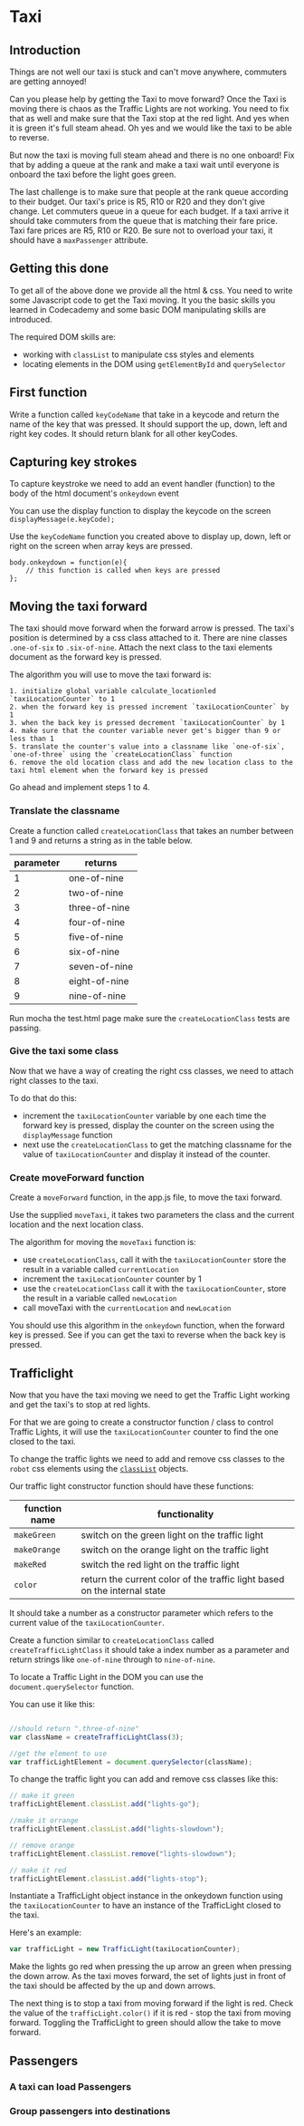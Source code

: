 # Taxi

## Introduction

Things are not well our taxi is stuck and can't move anywhere, commuters are getting annoyed!

Can you please help by getting the Taxi to move forward? Once the Taxi is moving there is chaos as the Traffic Lights are not working. You need to fix that as well and make sure that the Taxi stop at the red light. And yes when it is green it's full steam ahead. Oh yes and we would like the taxi to be able to reverse.

But now the taxi is moving full steam ahead and there is no one onboard! Fix that by adding a queue at the rank and make a taxi wait until everyone is onboard the taxi before the light goes green.

The last challenge is to make sure that people at the rank queue according to their budget. Our taxi's price is R5, R10 or R20 and they don't give change. Let commuters queue in a queue for each budget. If a taxi arrive it should take commuters from the queue that is matching their fare price. Taxi fare prices are R5, R10 or R20. Be sure not to overload your taxi, it should have a `maxPassenger` attribute.

## Getting this done

To get all of the above done we provide all the html & css. You need to write some Javascript code to get the Taxi moving. It you the basic skills you learned in Codecademy and some basic DOM manipulating skills are introduced.

The required DOM skills are:
* working with `classList` to manipulate css styles and elements
* locating elements in the DOM using `getElementById` and `querySelector`

## First function

Write a function called `keyCodeName` that take in a keycode and return the name of the key that was pressed.
It should support the up, down, left and right key codes.
It should return blank for all other keyCodes.

## Capturing key strokes

To capture keystroke we need to add an event handler (function) to the body of the html document's `onkeydown` event

You can use the display function to display the keycode on the screen `displayMessage(e.keyCode);`

Use the `keyCodeName` function you created above to display up, down, left or right on the screen when array keys are pressed.

```
body.onkeydown = function(e){
    // this function is called when keys are pressed
};
```

## Moving the taxi forward

The taxi should move forward when the forward arrow is pressed. The taxi's position is determined by a css class attached to it. There are nine classes `.one-of-six` to `.six-of-nine`. Attach the next class to the taxi elements document as the forward key is pressed.

The algorithm you will use to move the taxi forward is:

    1. initialize global variable calculate_locationled `taxiLocationCounter` to 1
    2. when the forward key is pressed increment `taxiLocationCounter` by 1
    3. when the back key is pressed decrement `taxiLocationCounter` by 1
    4. make sure that the counter variable never get's bigger than 9 or less than 1
    5. translate the counter's value into a classname like `one-of-six`, `one-of-three` using the `createLocationClass` function
    6. remove the old location class and add the new location class to the taxi html element when the forward key is pressed

Go ahead and implement steps 1 to 4.

### Translate the classname

Create a function called `createLocationClass` that takes an number between 1 and 9 and returns a string as in the table below.

parameter  | returns          |
-----------|------------------|
1          | one-of-nine       
2          | two-of-nine                
3          | three-of-nine   
4          | four-of-nine    
5          | five-of-nine   
6          | six-of-nine      
7          | seven-of-nine      
8          | eight-of-nine      
9          | nine-of-nine      

Run mocha the test.html page make sure the `createLocationClass` tests are passing.

### Give the taxi some class

Now that we have a way of creating the right css classes, we need to attach right classes to the taxi.

To do that do this:

* increment the `taxiLocationCounter` variable by one each time the forward key is pressed, display the counter on the screen using the `displayMessage` function
* next use the `createLocationClass` to get the matching classname for the value of `taxiLocationCounter` and display it instead of the counter.

### Create moveForward function

Create a `moveForward` function, in the app.js file, to move the taxi forward.

Use the supplied `moveTaxi`, it takes two parameters the class and the current location and the next location class.

The algorithm for moving the `moveTaxi` function is:

* use `createLocationClass`, call it with the `taxiLocationCounter` store the result in a variable called `currentLocation`
* increment the `taxiLocationCounter` counter by 1
* use the `createLocationClass` call it with the `taxiLocationCounter`, store the result in a variable called `newLocation`
* call moveTaxi with the `currentLocation` and `newLocation`

You should use this algorithm in the `onkeydown` function, when the forward key is pressed. See if you can get the taxi to reverse when the back key is pressed.

## Trafficlight

Now that you have the taxi moving we need to get the Traffic Light working and get the taxi's to stop at red lights.

For that we are going to create a constructor function / class to control Traffic Lights, it will use the `taxiLocationCounter` counter to find the one closed to the taxi.

To change the traffic lights we need to add and remove css classes to the `robot` css elements using the [`classList`](https://developer.mozilla.org/en-US/docs/Web/API/Element/classList) objects.

Our traffic light constructor function should have these functions:

  function name | functionality                                                              |
----------------|----------------------------------------------------------------------------|
`makeGreen`     | switch on the green light on the traffic light
`makeOrange`    | switch on the orange light on the traffic light
`makeRed`       | switch the red light on the traffic light
`color`         | return the current color of the traffic light based on the internal state

It should take a number as a constructor parameter which refers to the current value of the `taxiLocationCounter`.

Create a function similar to `createLocationClass` called `createTrafficLightClass` it should take a index number as a parameter and return strings like `one-of-nine` through to `nine-of-nine`.

To locate a Traffic Light in the DOM you can use the `document.querySelector` function.

You can use it like this:

```javascript

//should return ".three-of-nine"
var className = createTrafficLightClass(3);

//get the element to use
var trafficLightElement = document.querySelector(className);
```

To change the traffic light you can add and remove css classes like this:

```javascript
// make it green
trafficLightElement.classList.add("lights-go");

//make it orrange
trafficLightElement.classList.add("lights-slowdown");

// remove orange
trafficLightElement.classList.remove("lights-slowdown");

// make it red
trafficLightElement.classList.add("lights-stop");
```

Instantiate a TrafficLight object instance in the onkeydown function using the `taxiLocationCounter` to have an instance of the TrafficLight closed to the taxi.

Here's an example:

```javascript
var trafficLight = new TrafficLight(taxiLocationCounter);
```

Make the lights go red when pressing the up arrow an green when pressing the down arrow. As the taxi moves forward, the set of lights just in front of the taxi should be affected by the up and down arrows.

The next thing is to stop a taxi from moving forward if the light is red. Check the value of the `trafficLight.color()` if it is red - stop the taxi from moving forward. Toggling the TrafficLight to green should allow the take to move forward.

## Passengers

### A taxi can load Passengers

### Group passengers into destinations
